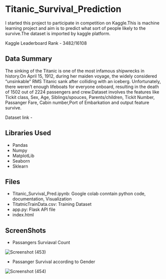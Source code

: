 # **Titanic_Survival_Prediction**
I started this project to participate in competition on Kaggle.This is machine learning project and aim is to predict what sort of people likely to the survive.The dataset is imported by kaggle platform.

Kaggle Leaderboard Rank -  3482/16108



## Data Summary

The sinking of the Titanic is one of the most infamous shipwrecks in history.On April 15, 1912, during her maiden voyage, the widely considered “unsinkable” RMS Titanic sank after colliding with an iceberg. Unfortunately, there weren’t enough lifeboats for everyone onboard, resulting in the death of 1502 out of 2224 passengers and crew.Dataset involves the features like Tickit class, Sex, Age, Siblings/spouces, Parents/children, Tickit Number, Passanger Fare, Cabin number,Port of Embarkation and output feature survive.

Dataset link - 


## Libraries Used
 - Pandas
 - Numpy
 - MatplotLib
 - Seaborn
 - Sklearn
## Files
 - Titanic_Survival_Pred.ipynb: Google colab conntain python code, documentation, Visualization
 - TitatnicTrainData.csv: Training Dataset
 - app.py: Flask API file
 - index.html

## ScreenShots 
 - Passangers Surviaval Count

![Screenshot (453)](https://github.com/NiranjanKadam7/Titanic_Survival_Prediction/assets/107809278/8a3cbf16-1f09-4fad-9f97-2eff4c0a9854)


 - Passanger Survival according to Gender

![Screenshot (454)](https://github.com/NiranjanKadam7/Titanic_Survival_Prediction/assets/107809278/be3809f7-6419-4084-9d49-76e857528762)








